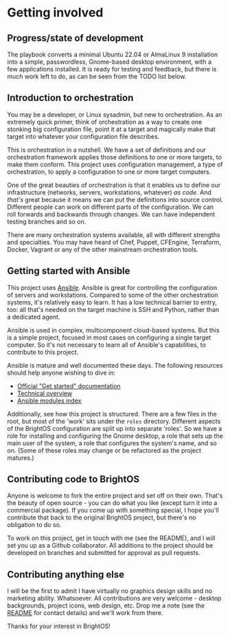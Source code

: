 # Getting involved

## Progress/state of development

The playbook converts a minimal Ubuntu 22.04 or AlmaLinux 9 installation into a
simple, passwordless, Gnome-based desktop environment, with a few applications
installed. It is ready for testing and feedback, but there is much work left to
do, as can be seen from the TODO list below.
## Introduction to orchestration

You may be a developer, or Linux sysadmin, but new to orchestration. As an
extremely quick primer, think of orchestration as a way to create one stonking
big configuration file, point it at a target and magically make that target into
whatever your configuration file describes.

This is orchestration in a nutshell. We have a set of definitions and our
orchestration framework applies those definitions to one or more targets, to
make them conform. This project uses configuration management, a type of
orchestration, to apply a configuration to one or more target computers.

One of the great beauties of orchestration is that it enables us to define our
infrastructure (networks, servers, workstations, whatever) *as code*. And
*that's* great because it means we can put the definitions into source control.
Different people can work on different parts of the configuration. We can roll
forwards and backwards through changes. We can have independent testing branches
and so on.

There are many orchestration systems available, all with different strengths and
specialties. You may have heard of Chef, Puppet, CFEngine, Terraform, Docker,
Vagrant or any of the other mainstream orchestration tools. 

## Getting started with Ansible

This project uses [Ansible](https://www.ansible.com/). Ansible is great for
controlling the configuration of servers and workstations. Compared to some of
the other orchestration systems, it's relatively easy to learn. It has a low
technical barrier to entry, too: all that's needed on the target machine is SSH
and Python, rather than a dedicated agent.

Ansible is used in complex, multicomponent cloud-based systems. But this is a
simple project, focused in most cases on configuring a single target computer.
So it's not necessary to learn all of Ansible's capabilities, to contribute to
this project.

Ansible is mature and well documented these days. The following resources should
help anyone wishing to dive in:

* [Official "Get started" documentation](https://www.ansible.com/resources/get-started)
* [Technical overview](https://www.ansible.com/overview/how-ansible-works)
* [Ansible modules index](https://docs.ansible.com/ansible/latest/modules/modules_by_category.html)

Additionally, see how this project is structured. There are a few files in the
root, but most of the 'work' sits under the `roles` directory. Different
aspects of the BrightOS configuration are split up into separate
'roles'. So we have a role for installing and configuring the Gnome desktop, a
role that sets up the main user of the system, a role that configures the
system's name, and so on. (Some of these roles may change or be refactored as
the project matures.)

## Contributing code to BrightOS

Anyone is welcome to fork the entire project and set off on their own. That's
the beauty of open source - you can do what you like (except turn it into a
commercial package). If you come up with something special, I hope you'll
contribute that back to the original BrightOS project, but there's no
obligation to do so.

To work on this project, get in touch with me (see the README), and I will set
you up as a Github collaborator. All additions to the project should be
developed on branches and submitted for approval as pull requests.

## Contributing anything else

I will be the first to admit I have virtually no graphics design skills and no
marketing ability. Whatsoever. All contributions are very welcome - desktop
backgrounds, project icons, web design, etc. Drop me a note (see the
[README](../README.md) for contact details) and we'll work from there.

Thanks for your interest in BrightOS!